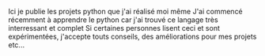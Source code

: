 Ici je publie les projets python que j'ai réalisé moi même
J'ai commencé récemment à apprendre le python car j'ai trouvé ce langage très interressant et complet
Si certaines personnes lisent ceci et sont expérimentées, j'accepte touts conseils, des améliorations pour mes projets etc...
